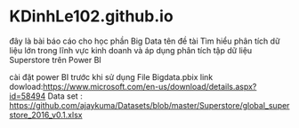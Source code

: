 # KDinhLe102.github.io
đây là bài báo cáo cho học phần Big Data 
tên đề tài Tìm hiểu phân tích dữ liệu lớn trong lĩnh vực kinh doanh và áp dụng phân tích tập dữ liệu Superstore trên Power BI

cài đặt power BI trước khi sử dụng File Bigdata.pbix link dowload:https://www.microsoft.com/en-us/download/details.aspx?id=58494
Data set : https://github.com/ajaykuma/Datasets/blob/master/Superstore/global_superstore_2016_v0.1.xlsx

